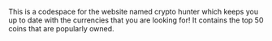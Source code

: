 This is a codespace for the website named crypto hunter which keeps you up to date with the currencies that you are looking for! It contains the top 50 coins that are popularly owned.


